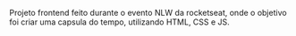 Projeto frontend feito durante o evento NLW da rocketseat, onde o objetivo foi criar uma capsula do tempo, utilizando HTML, CSS e JS.
